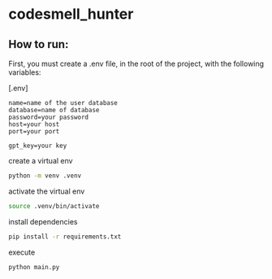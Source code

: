 # codesmell_hunter

## How to run:

First, you must create a .env file, in the root of the project, with the following variables:
<br>

[.env]

    name=name of the user database
    database=name of database
    password=your password
    host=your host
    port=your port

    gpt_key=your key



create a virtual env

```bash
python -m venv .venv
```
activate the virtual env

```bash
source .venv/bin/activate
```

install dependencies

```bash
pip install -r requirements.txt
```

execute

```bash
python main.py
```
